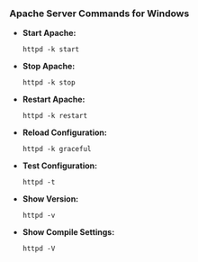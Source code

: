 ### Apache Server Commands for Windows

- **Start Apache:**
  ```shell
  httpd -k start
  ```
- **Stop Apache:**
  ```shell
  httpd -k stop
  ```
- **Restart Apache:**
  ```shell
  httpd -k restart
  ```
- **Reload Configuration:**
  ```shell
  httpd -k graceful
  ```
- **Test Configuration:**
  ```shell
  httpd -t
  ```
- **Show Version:**
  ```shell
  httpd -v
  ```
- **Show Compile Settings:**
  ```shell
  httpd -V
  ```

